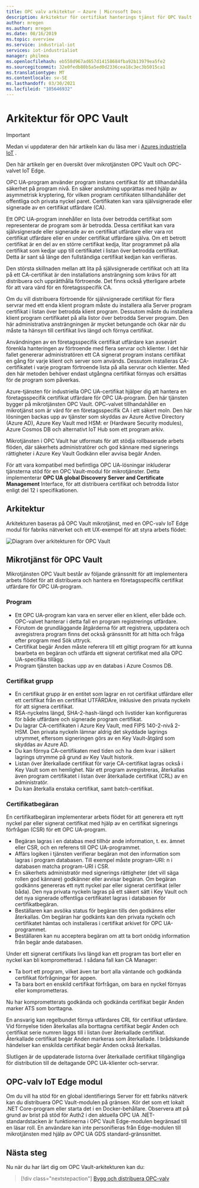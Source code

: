 ```yaml
---
title: OPC valv arkitektur – Azure | Microsoft Docs
description: Arkitektur för certifikat hanterings tjänst för OPC Vault
author: mregen
ms.author: mregen
ms.date: 08/16/2019
ms.topic: overview
ms.service: industrial-iot
services: iot-industrialiot
manager: philmea
ms.openlocfilehash: eb558d967ad657d14158684fba92b13979ea5fe2
ms.sourcegitcommit: 32e0fedb80b5a5ed0d2336cea18c3ec3b5015ca1
ms.translationtype: MT
ms.contentlocale: sv-SE
ms.lasthandoff: 03/30/2021
ms.locfileid: "105646932"
---
```

# <a name="opc-vault-architecture"></a>Arkitektur för OPC Vault

> [!IMPORTANT]
> Medan vi uppdaterar den här artikeln kan du läsa mer i [Azures industriella IoT](https://azure.github.io/Industrial-IoT/) .

Den här artikeln ger en översikt över mikrotjänsten OPC Vault och OPC-valvet IoT Edge.

OPC UA-program använder program instans certifikat för att tillhandahålla säkerhet på program nivå. En säker anslutning upprättas med hjälp av asymmetrisk kryptering, för vilken program certifikaten tillhandahåller det offentliga och privata nyckel paret. Certifikaten kan vara självsignerade eller signerade av en certifikat utfärdare (CA).

Ett OPC UA-program innehåller en lista över betrodda certifikat som representerar de program som är betrodda. Dessa certifikat kan vara självsignerade eller signerade av en certifikat utfärdare eller vara rot certifikat utfärdare eller en under certifikat utfärdare själva. Om ett betrott certifikat är en del av en större certifikat kedja, litar programmet på alla certifikat som kedjar upp till certifikatet i listan över betrodda certifikat. Detta är sant så länge den fullständiga certifikat kedjan kan verifieras.

Den största skillnaden mellan att lita på självsignerade certifikat och att lita på ett CA-certifikat är den installations ansträngning som krävs för att distribuera och upprätthålla förtroende. Det finns också ytterligare arbete för att vara värd för en företagsspecifik CA. 

Om du vill distribuera förtroende för självsignerade certifikat för flera servrar med ett enda klient program måste du installera alla Server program certifikat i listan över betrodda klient program. Dessutom måste du installera klient program certifikatet på alla listor över betrodda Server program. Den här administrativa ansträngningen är mycket betungande och ökar när du måste ta hänsyn till certifikat livs längd och förnya certifikat.

Användningen av en företagsspecifik certifikat utfärdare kan avsevärt förenkla hanteringen av förtroende med flera servrar och klienter. I det här fallet genererar administratören ett CA signerat program instans certifikat en gång för varje klient och server som används. Dessutom installeras CA-certifikatet i varje program förtroende lista på alla servrar och klienter. Med den här metoden behöver endast utgångna certifikat förnyas och ersättas för de program som påverkas.

Azure-tjänsten för industriella OPC UA-certifikat hjälper dig att hantera en företagsspecifik certifikat utfärdare för OPC UA-program. Den här tjänsten bygger på mikrotjänsten OPC Vault. OPC-valvet tillhandahåller en mikrotjänst som är värd för en företagsspecifik CA i ett säkert moln. Den här lösningen backas upp av tjänster som skyddas av Azure Active Directory (Azure AD), Azure Key Vault med HSM: er (Hardware Security modules), Azure Cosmos DB och alternativt IoT Hub som ett program arkiv.

Mikrotjänsten i OPC Vault har utformats för att stödja rollbaserade arbets flöden, där säkerhets administratörer och god kännare med signerings rättigheter i Azure Key Vault Godkänn eller avvisa begär Anden.

För att vara kompatibel med befintliga OPC UA-lösningar inkluderar tjänsterna stöd för en OPC Vault-modul för mikrotjänster. Detta implementerar **OPC UA global Discovery Server and Certificate Management** Interface, för att distribuera certifikat och betrodda listor enligt del 12 i specifikationen. 


## <a name="architecture"></a>Arkitektur

Arkitekturen baseras på OPC Vault mikrotjänst, med en OPC-valv IoT Edge modul för fabriks nätverket och ett UX-exempel för att styra arbets flödet:

![Diagram över arkitekturen för OPC Vault](media/overview-opc-vault-architecture/opc-vault.png)

## <a name="opc-vault-microservice"></a>Mikrotjänst för OPC Vault

Mikrotjänsten OPC Vault består av följande gränssnitt för att implementera arbets flödet för att distribuera och hantera en företagsspecifik certifikat utfärdare för OPC UA-program.

### <a name="application"></a>Program 
- Ett OPC UA-program kan vara en server eller en klient, eller både och. OPC-valvet hanterar i detta fall en program registrerings utfärdare. 
- Förutom de grundläggande åtgärderna för att registrera, uppdatera och avregistrera program finns det också gränssnitt för att hitta och fråga efter program med Sök uttryck. 
- Certifikat begär Anden måste referera till ett giltigt program för att kunna bearbeta en begäran och utfärda ett signerat certifikat med alla OPC UA-specifika tillägg. 
- Program tjänsten backas upp av en databas i Azure Cosmos DB.

### <a name="certificate-group"></a>Certifikat grupp
- En certifikat grupp är en entitet som lagrar en rot certifikat utfärdare eller ett certifikat från en certifikat UTFÄRDAre, inklusive den privata nyckeln för att signera certifikat. 
- RSA-nyckelns längd, SHA-2-hash-längd och livstider kan konfigureras för både utfärdare och signerade program certifikat. 
- Du lagrar CA-certifikaten i Azure Key Vault, med FIPS 140-2-nivå 2-HSM. Den privata nyckeln lämnar aldrig det skyddade lagrings utrymmet, eftersom signeringen görs av en Key Vault-åtgärd som skyddas av Azure AD. 
- Du kan förnya CA-certifikaten med tiden och ha dem kvar i säkert lagrings utrymme på grund av Key Vault historik. 
- Listan över återkallade certifikat för varje CA-certifikat lagras också i Key Vault som en hemlighet. När ett program avregistreras, återkallas även program certifikatet i listan över återkallade certifikat (CRL) av en administratör.
- Du kan återkalla enstaka certifikat, samt batch-certifikat.

### <a name="certificate-request"></a>Certifikatbegäran
En certifikatbegäran implementerar arbets flödet för att generera ett nytt nyckel par eller signerat certifikat med hjälp av en certifikat signerings förfrågan (CSR) för ett OPC UA-program. 
- Begäran lagras i en databas med tillhör ande information, t. ex. ämnet eller CSR, och en referens till OPC UA-programmet. 
- Affärs logiken i tjänsten verifierar begäran mot den information som lagras i program databasen. Till exempel måste program-URI: n i databasen matcha program-URI i CSR.
- En säkerhets administratör med signerings rättigheter (det vill säga rollen god kännare) godkänner eller avvisar begäran. Om begäran godkänns genereras ett nytt nyckel par eller signerat certifikat (eller båda). Den nya privata nyckeln lagras på ett säkert sätt i Key Vault och det nya signerade offentliga certifikatet lagras i databasen för certifikatbegäran.
- Beställaren kan avsöka status för begäran tills den godkänns eller återkallas. Om begäran har godkänts kan den privata nyckeln och certifikatet hämtas och installeras i certifikat arkivet för OPC UA-programmet.
- Beställaren kan nu acceptera begäran om att ta bort onödig information från begär ande databasen. 

Under ett signerat certifikats livs längd kan ett program tas bort eller en nyckel kan bli komprometterad. I sådana fall kan CA Manager:
- Ta bort ett program, vilket även tar bort alla väntande och godkända certifikat förfrågningar för appen. 
- Ta bara bort en enskild certifikat förfrågan, om bara en nyckel förnyas eller komprometteras.

Nu har komprometterats godkända och godkända certifikat begär Anden marker ATS som borttagna.

En ansvarig kan regelbundet förnya utfärdares CRL för certifikat utfärdare. Vid förnyelse tiden återkallas alla borttagna certifikat begär Anden och certifikat serie numren läggs till i listan över återkallade certifikat. Återkallade certifikat begär Anden markeras som återkallade. I brådskande händelser kan enskilda certifikat begär Anden också återkallas.

Slutligen är de uppdaterade listorna över återkallade certifikat tillgängliga för distribution till de deltagande OPC UA-klienter och-servrar.

## <a name="opc-vault-iot-edge-module"></a>OPC-valv IoT Edge modul
Om du vill ha stöd för en global identifierings Server för ett fabriks nätverk kan du distribuera OPC Vault-modulen på gränsen. Kör det som ett lokalt .NET Core-program eller starta det i en Docker-behållare. Observera att på grund av brist på stöd för Auth2 i den aktuella OPC UA .NET-standardstacken är funktionerna i OPC Vault Edge-modulen begränsad till en läsar roll. En användare kan inte personifieras från Edge-modulen till mikrotjänsten med hjälp av OPC UA GDS standard-gränssnittet.

## <a name="next-steps"></a>Nästa steg

Nu när du har lärt dig om OPC Vault-arkitekturen kan du:

> [!div class="nextstepaction"]
> [Bygg och distribuera OPC-valv](howto-opc-vault-deploy.md)
